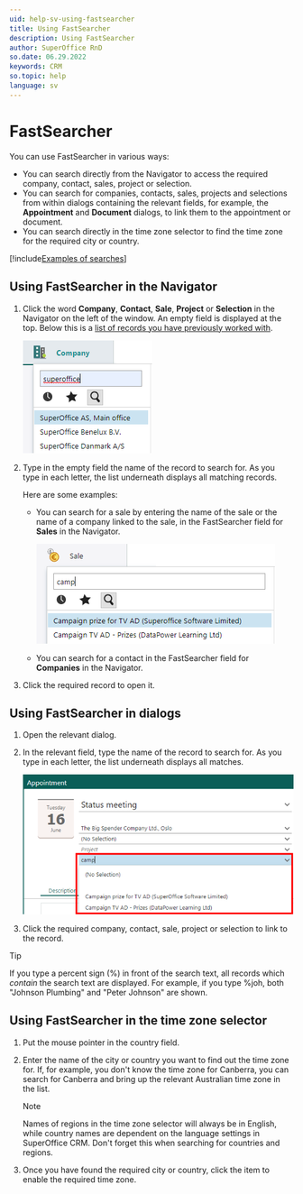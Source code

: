 ```yaml
---
uid: help-sv-using-fastsearcher
title: Using FastSearcher
description: Using FastSearcher
author: SuperOffice RnD
so.date: 06.29.2022
keywords: CRM
so.topic: help
language: sv
---
```


# FastSearcher

You can use FastSearcher in various ways:

* You can search directly from the Navigator to access the required company, contact, sales, project or selection.
* You can search for companies, contacts, sales, projects and selections from within dialogs containing the relevant fields, for example, the **Appointment** and **Document** dialogs, to link them to the appointment or document.
* You can search directly in the time zone selector to find the time zone for the required city or country.

[!include[Examples of searches](includes/freetext-search-examples.md)]

## Using FastSearcher in the Navigator

1. Click the word **Company**, **Contact**, **Sale**, **Project** or **Selection** in the Navigator on the left of the window. An empty field is displayed at the top. Below this is a [list of records you have previously worked with][1].

    ![icon][img1]

2. Type in the empty field the name of the record to search for. As you type in each letter, the list underneath displays all matching records.

    Here are some examples:

    * You can search for a sale by entering the name of the sale or the name of a company linked to the sale, in the FastSearcher field for **Sales** in the Navigator.

        ![icon][img2]

    * You can search for a contact in the FastSearcher field for **Companies** in the Navigator.

3. Click the required record to open it.

## Using FastSearcher in dialogs

1. Open the relevant dialog.

2. In the relevant field, type the name of the record to search for. As you type in each letter, the list underneath displays all matches.

    ![icon][img3]

3. Click the required company, contact, sale, project or selection to link to the record.

> [!TIP]
> If you type a percent sign (%) in front of the search text, all records which *contain* the search text are displayed. For example, if you type %joh, both "Johnson Plumbing" and "Peter Johnson" are shown.

## Using FastSearcher in the time zone selector

1. Put the mouse pointer in the country field.

2. Enter the name of the city or country you want to find out the time zone for. If, for example, you don't know the time zone for Canberra, you can search for Canberra and bring up the relevant Australian time zone in the list.

    > [!NOTE]
    > Names of regions in the time zone selector will always be in English, while country names are dependent on the language settings in SuperOffice CRM. Don't forget this when searching for countries and regions.

3. Once you have found the required city or country, click the item to enable the required time zone.

<!-- Referenced links -->
[1]: using-history-list.md

<!-- Referenced images -->
[img1]: media/quicksearch-company.bmp
[img2]: media/quicksearch-sale.bmp
[img3]: media/quicksearch-dialog.bmp

